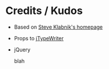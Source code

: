 # Credits / Kudos

* Based on [Steve Klabnik's homepage](https://github.com/steveklabnik "Steve Klabnik's homepage") 
* Props to [jTypeWriter](http://plugins.jquery.com/project/jTypeWriter "jTypeWriter")
* jQuery

   blah